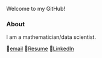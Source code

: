 Welcome to my GitHub!

### About
I am a mathematician/data scientist.

:email:[email](anshengmay@gmail.com) :page_with_curl:[Resume](Resume) :thought_balloon:[LinkedIn](https://www.linkedin.com/in/shengmei-an)
